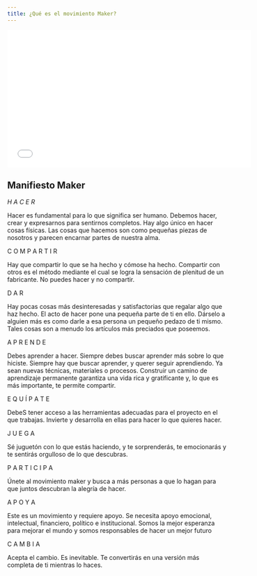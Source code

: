 ```yaml
---
title: ¿Qué es el movimiento Maker?
---
```



<iframe width="560" height="315" src="//www.youtube.com/embed/IsRBgBwLwxw" frameborder="0" allowfullscreen></iframe>

## Manifiesto Maker

*H A C E R*

Hacer es fundamental para lo que significa ser humano.
Debemos hacer, crear y expresarnos para sentirnos completos. 
Hay algo único en hacer cosas físicas. Las cosas que hacemos 
son como pequeñas piezas de nosotros y parecen encarnar
partes de nuestra alma.



C O M P A R T I R

Hay que compartir lo que se ha hecho y cómose ha hecho. 
Compartir con otros es el método mediante el cual se logra 
la sensación de plenitud de un fabricante. 
No puedes hacer y no compartir.



D A R

Hay pocas cosas más desinteresadas y satisfactorias 
que regalar algo que haz hecho.
El acto de hacer pone una pequeña parte de ti en ello.
Dárselo a alguien más es como darle a esa persona un pequeño 
pedazo de ti mismo. Tales cosas son a menudo los artículos 
más preciados que poseemos.



A P R E N D E

Debes aprender a hacer. Siempre debes buscar aprender más sobre lo que hiciste. 
Siempre hay que buscar aprender, y querer seguir aprendiendo. Ya sean
nuevas técnicas, materiales o procesos.
Construir un camino de aprendizaje permanente garantiza una 
vida rica y gratificante y, lo que es más importante, te permite compartir.



E Q U Í P A T E 

DebeS tener acceso a las herramientas adecuadas 
para el proyecto en el que trabajas. Invierte y desarrolla
en ellas para hacer lo que quieres hacer.



J U E G A

Sé juguetón con lo que estás haciendo, y te sorprenderás, 
te emocionarás y te sentirás orgulloso de lo que descubras.



P A R T I C I P A

Únete al movimiento maker y busca a más personas a que lo hagan
para que juntos descubran la alegría de hacer.



A P O Y A

Este es un movimiento y requiere apoyo. 
Se necesita apoyo emocional, intelectual, financiero, 
político e institucional. 
Somos la mejor esperanza para mejorar el mundo y somos 
responsables de hacer un mejor futuro



C A M B I A 

Acepta el cambio. Es inevitable. 
Te convertirás en una versión más completa de ti mientras lo haces.


